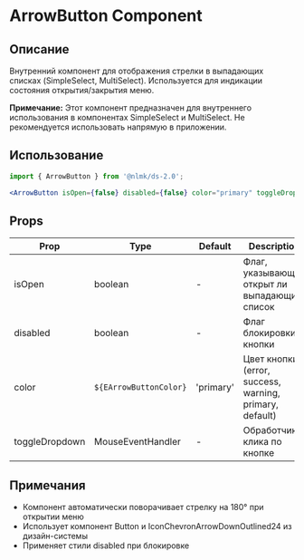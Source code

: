 # ArrowButton Component

## Описание

Внутренний компонент для отображения стрелки в выпадающих списках (SimpleSelect, MultiSelect). Используется для индикации состояния открытия/закрытия меню.

**Примечание:** Этот компонент предназначен для внутреннего использования в компонентах SimpleSelect и MultiSelect. Не рекомендуется использовать напрямую в приложении.

## Использование

```jsx
import { ArrowButton } from '@nlmk/ds-2.0';

<ArrowButton isOpen={false} disabled={false} color="primary" toggleDropdown={e => console.log('clicked')} />;
```

## Props

| Prop           | Type                   | Default   | Description                                             |
| -------------- | ---------------------- | --------- | ------------------------------------------------------- |
| isOpen         | boolean                | -         | Флаг, указывающий открыт ли выпадающий список           |
| disabled       | boolean                | -         | Флаг блокировки кнопки                                  |
| color          | `${EArrowButtonColor}` | 'primary' | Цвет кнопки (error, success, warning, primary, default) |
| toggleDropdown | MouseEventHandler      | -         | Обработчик клика по кнопке                              |

## Примечания

- Компонент автоматически поворачивает стрелку на 180° при открытии меню
- Использует компонент Button и IconChevronArrowDownOutlined24 из дизайн-системы
- Применяет стили disabled при блокировке
